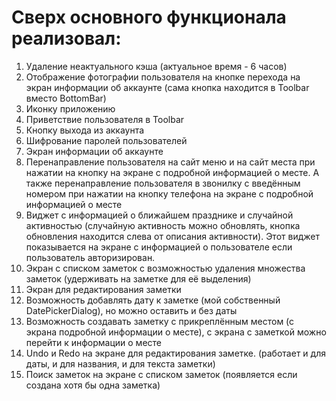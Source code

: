 # Сверх основного функционала реализовал:
1. Удаление неактуального кэша (актуальное время - 6 часов)  
2. Отображение фотографии пользователя на кнопке перехода на экран информации об аккаунте (сама кнопка находится в Toolbar вместо BottomBar)
3. Иконку приложению
4. Приветствие пользователя в Toolbar
5. Кнопку выхода из аккаунта
6. Шифрование паролей пользователей
7. Экран информации об аккаунте
8. Перенаправление пользователя на сайт меню и на сайт места при нажатии на кнопку на экране с подробной информацией о месте. А также перенаправление пользователя в звонилку с введённым номером при нажатии на кнопку телефона на экране с подробной информацией о месте
9. Виджет с информацией о ближайшем празднике и случайной активностью (случайную активность можно обновлять, кнопка обновления находится слева от описания активности). Этот виджет показывается на экране с информацией о пользователе если пользователь авторизирован.
10. Экран с списком заметок с возможностью удаления множества заметок (удерживать на заметке для её выделения)
11. Экран для редактирования заметки
12. Возможность добавлять дату к заметке (мой собственный DatePickerDialog), но можно оставить и без даты
13. Возможность создавать заметку с прикреплённым местом (с экрана подробной информации о месте), с экрана с заметкой можно перейти к информации о месте
14. Undo и Redo на экране для редактирования заметке. (работает и для даты, и для названия, и для текста заметки)
15. Поиск заметок на экране с списком заметок (появляется если создана хотя бы одна заметка)